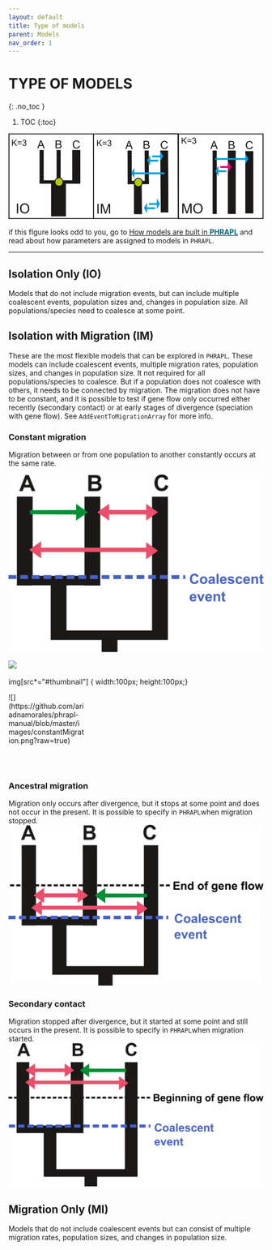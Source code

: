 ```yaml
---
layout: default
title: Type of models
parent: Models
nav_order: 1
---
```


# TYPE OF MODELS
{: .no_toc }
1. TOC
{:toc}


![](https://github.com/ariadnamorales/phrapl-manual/blob/master/images/modelType.png?raw=true)

if this fIgure looks odd to you, go to [How models are built in  **<font color='#006579'>PHRAPL</font>**](https://phrapl.github.io/Content/GenerateSetModels) and read about how parameters are assigned to models in `PHRAPL`.

---
## Isolation Only (IO)
Models that do not include migration events, but can include multiple coalescent events, population sizes and, changes in population size. All populations/species need to coalesce at some point.


## Isolation with Migration (IM)
These are the most flexible models that can be explored in `PHRAPL`. These models can include coalescent events, multiple migration rates, population sizes, and changes in population size. 
It not required for all populations/species to coalesce. But if a population does not coalesce with others, it needs to be connected by migration.
The migration does not have to be constant, and it is possible to test if gene flow only occurred either recently (secondary contact) or at early stages of divergence (speciation with gene flow). See `AddEventToMigrationArray` for more info.


### Constant migration
Migration between or from one population to another constantly occurs at the same rate.

![](https://github.com/ariadnamorales/phrapl-manual/blob/master/images/constantMigration.png?thumbnail)

![](https://github.com/ariadnamorales/phrapl-manual/blob/master/images/constantMigration.png$="#thumbnail")

img[src*="#thumbnail"] {   width:100px;    height:100px;}


<div style="width:150px; height:150px">
![](https://github.com/ariadnamorales/phrapl-manual/blob/master/images/constantMigration.png?raw=true)
</div>



### Ancestral migration
Migration only occurs after divergence, but it stops at some point and does not occur in the present. It is possible to specify in `PHRAPL`when migration stopped.
![](https://github.com/ariadnamorales/phrapl-manual/blob/master/images/ancMigration.png?raw=true)

### Secondary contact
Migration stopped after divergence, but it started at some point and still occurs in the present. It is possible to specify in `PHRAPL`when migration started.
![](https://github.com/ariadnamorales/phrapl-manual/blob/master/images/secondaryContact.png?raw=true)

## Migration Only (MI)
Models that do not include coalescent events but can consist of multiple migration rates, population sizes, and changes in population size.
